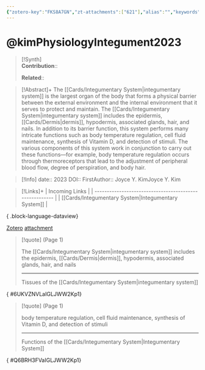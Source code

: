 ```yaml
---
{"zotero-key":"FKS8A7GN","zt-attachments":["621"],"alias":"","keywords":[],"FirstAuthor":"[[ Joyce Y. Kim]]","tags":["source/researchpaper"],"dg-publish":true,"permalink":"/sources/research-papers/kim-physiology-integument2023/","dgPassFrontmatter":true}
---
```


# @kimPhysiologyIntegument2023

>[!Synth]  
>**Contribution**::  
>  
>**Related**:: 
>  

> [!Abstract]+
> The [[Cards/Integumentary System\|integumentary system]] is the largest organ of the body that forms a physical barrier between the external environment and the internal environment that it serves to protect and maintain. The [[Cards/Integumentary System\|integumentary system]] includes the epidermis, [[Cards/Dermis\|dermis]], hypodermis, associated glands, hair, and nails. In addition to its barrier function, this system performs many intricate functions such as body temperature regulation, cell fluid maintenance, synthesis of Vitamin D, and detection of stimuli. The various components of this system work in conjunction to carry out these functions—for example, body temperature regulation occurs through thermoreceptors that lead to the adjustment of peripheral blood flow, degree of perspiration, and body hair.

> [!Info]
> date:: 2023
> DOI:: 
> FirstAuthor:: Joyce Y. KimJoyce Y. Kim

> [!Links]+
>  | Incoming Links                                          |
> | ------------------------------------------------------- |
> | [[Cards/Integumentary System\|Integumentary System]] |
> 
{ .block-language-dataview}


[Zotero](zotero://select/library/items/FKS8A7GN) [attachment](file:///Users/nathanmaxwell/Zotero/storage/IGLJWW2K/kim2023-PhysiologyIntegument.pdf)

> [!quote] (Page 1)
> 
> The [[Cards/Integumentary System\|integumentary system]] includes the epidermis, [[Cards/Dermis\|dermis]], hypodermis, associated glands, hair, and nails
> 
> ---
> Tissues of the [[Cards/Integumentary System\|integumentary system]]
>
{ #6UKVZNVLaIGLJWW2Kp1}


> [!quote] (Page 1)
> 
> body temperature regulation, cell fluid maintenance, synthesis of Vitamin D, and detection of stimuli
> 
> ---
> Functions of the [[Cards/Integumentary System\|Integumentary System]]
>
{ #Q6BRH3FVaIGLJWW2Kp1}

